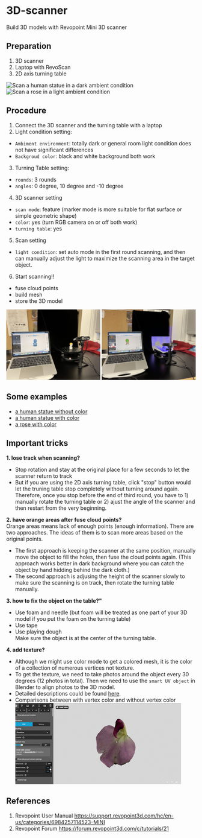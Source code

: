 # 3D-scanner
Build 3D models with Revopoint Mini 3D scanner

## Preparation
1. 3D scanner
2. Laptop with RevoScan
3. 2D axis turning table

![Scan a human statue in a dark ambient condition](https://github.com/yuemeanshappy/3D-scanner/blob/main/gif/dark_env.gif)
![Scan a rose in a light ambient condition](https://github.com/yuemeanshappy/3D-scanner/blob/main/gif/light_env.gif)

## Procedure
1. Connect the 3D scanner and the turning table with a laptop
2. Light condition setting:
  - `Ambiment environment`: totally dark or general room light condition does not have significant differences
  - `Backgroud color`: black and white background both work
3. Turning Table setting:
  - `rounds`: 3 rounds
  - `angles`: 0 degree, 10 degree and -10 degree
4. 3D scanner setting
  - `scan mode`: feature (marker mode is more suitable for flat surface or simple geometric shape)
  - `color`: yes (turn RGB camera on or off both work)
  - `turning table`: yes
5. Scan setting
  - `light condition`: set auto mode in the first round scanning, and then can manually adjust the light to maximize the scanning area in the target object.
6. Start scanning!!
  - fuse cloud points
  - build mesh
  - store the 3D model

<p float="left">
  <img src="https://github.com/yuemeanshappy/3D-scanner/blob/main/img/dark_bg.jpg" width="250" />
  <img src="https://github.com/yuemeanshappy/3D-scanner/blob/main/img/white_bg.jpg" width="250" /> 
</p>

## Some examples
- [a human statue without color](https://3dviewer.net#model=https://raw.githubusercontent.com/yuemeanshappy/3D-scanner/main/models/statue%20without%20color_mesh.ply)
- [a human statue with color](https://3dviewer.net#model=https://raw.githubusercontent.com/yuemeanshappy/3D-scanner/main/models/statue%20with%20color_mesh_rgb.ply)
- [a rose with color](https://3dviewer.net#model=https://raw.githubusercontent.com/yuemeanshappy/3D-scanner/main/models/rose%20with%20color_mesh_rgb.ply)

## Important tricks
**1. lose track when scanning?**
- Stop rotation and stay at the original place for a few seconds to let the scanner return to track
- But if you are using the 2D axis turning table, click "stop" button would let the truning table stop completely without turning around again. Therefore, once you stop before the end of third round, you have to 1) manually rotate the turning table or 2) ajust the angle of the scanner and then restart from the very beginning.

**2. have orange areas after fuse cloud points?**\
Orange areas means lack of enough points (enough information). There are two approaches. The ideas of them is to scan more areas based on the original points.
- The first approach is keeping the scanner at the same position, manually move the object to fill the holes, then fuse the cloud points again. (This approach works better in dark background where you can catch the object by hand hidding behind the dark cloth.) 
- The second approach is adjusing the height of the scanner slowly to make sure the scanning is on track, then rotate the turning table manually.

**3. how to fix the object on the table?"**
- Use foam and needle (but foam will be treated as one part of your 3D model if you put the foam on the turning table)
- Use tape
- Use playing dough\
Make sure the object is at the center of the turning table.

**4. add texture?**
- Although we might use color mode to get a colored mesh, it is the color of a collection of numerous vertices not texture.
- To get the texture, we need to take photos around the object every 30 degrees (12 photos in total). Then we need to use the `smart UV object` in Blender to align photos to the 3D model.
- Detailed descriptions could be found [here](https://forum.revopoint3d.com/t/how-to-texture-your-scans/13023).
- Comparisons between with vertex color and without vertex color
![with and without verted color](https://github.com/yuemeanshappy/3D-scanner/blob/main/gif/with%20and%20without%20vertex%20color.gif)

## References
1. Revopoint User Manual https://support.revopoint3d.com/hc/en-us/categories/6984257114523-MINI
2. Revopoint Forum https://forum.revopoint3d.com/c/tutorials/21
